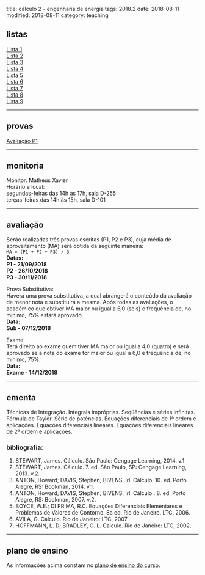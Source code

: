 title: cálculo 2 - engenharia de energia
tags: 2018.2
date: 2018-08-11
modified: 2018-08-11
category: teaching
## <a id="exercices"></a>listas
[Lista 1]({filename}/listas/calculo2-01.pdf)  
[Lista 2]({filename}/listas/calculo2-02.pdf)  
[Lista 3]({filename}/listas/calculo2-03.pdf)  
[Lista 4]({filename}/listas/calculo2-04.pdf)  
[Lista 5]({filename}/listas/calculo2-05.pdf)  
[Lista 6]({filename}/listas/calculo2-06.pdf)  
[Lista 7]({filename}/listas/calculo2-07-b.pdf)  
[Lista 8]({filename}/listas/calculo2-08-b.pdf)  
[Lista 9]({filename}/listas/calculo2-09-b.pdf)

---

## <a id="tests"></a>provas
[Avaliação P1]({filename}/provas/2018-2-calculo2-energia-p1.pdf)

---

## <a id="monitoria"></a>monitoria
Monitor: Matheus Xavier  
Horário e local:  
segundas-feiras das 14h às 17h, sala D-255  
terças-feiras das 14h às 15h, sala D-101

---

## <a id="exams"></a>avaliação
Serão realizadas três provas escritas (P1, P2 e P3), cuja média de
aproveitamento (MA) será obtida da seguinte maneira:  
`MA = (P1 + P2 + P3) / 3`  
**Datas:  
P1 - 21/09/2018  
P2 - 26/10/2018  
P3 - 30/11/2018**

Prova Substitutiva:  
Haverá uma prova substitutiva, a qual abrangerá o conteúdo da avaliação de
menor nota e substituirá a mesma. Após todas as avaliações, o acadêmico que
obtiver MA maior ou igual a 6,0 (seis) e frequência de, no mínimo, 75% estará
aprovado.  
**Data:  
Sub - 07/12/2018**

Exame:  
Terá direito ao exame quem tiver MA maior ou igual a 4,0 (quatro) e será
aprovado se a nota do exame for maior ou igual a 6,0 e frequência de, no
mínimo, 75%.  
**Data:  
Exame - 14/12/2018**

---

## <a id="silabus"></a>ementa
Técnicas de Integração. Integrais impróprias. Seqüências e séries infinitas.
Fórmula de Taylor.  Série de potências. Equações diferenciais de 1ª ordem e
aplicações. Equações diferenciais lineares.  Equações diferenciais lineares de
2ª ordem e aplicações.

### bibliografia:  
1. STEWART, James. Cálculo. São Paulo: Cengage Learning, 2014. v.1.
1. STEWART, James. Cálculo. 7. ed. São Paulo, SP: Cengage Learning, 2013. v.2.
3. ANTON, Howard; DAVIS, Stephen; BIVENS, Irl. Cálculo. 10. ed. Porto Alegre,
   RS: Bookman, 2014. v.1.
3. ANTON, Howard; DAVIS, Stephen; BIVENS, Irl. Cálculo . 8. ed. Porto Alegre,
   RS: Bookman, 2007. v.2.
4. BOYCE, W.E.; DI PRIMA, R.C. Equações Diferenciais Elementares e Problemas de
   Valores de Contorno. 8a ed. Rio de Janeiro. LTC. 2006.
5. AVILA, G. Calculo. Rio de Janeiro: LTC, 2007
7. HOFFMANN, L. D; BRADLEY, G. L. Calculo. Rio de Janeiro: LTC, 2002.

---

## plano de ensino
As informações acima constam no [plano de ensino do
curso]({filename}/planos/2018-2-calculo2-energia.pdf).
